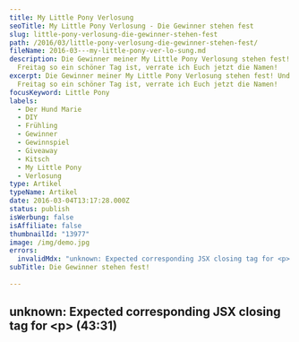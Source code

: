 ```yaml
---
title: My Little Pony Ver­lo­sung
seoTitle: My Little Pony Verlosung - Die Gewinner stehen fest
slug: little-pony-verlosung-die-gewinner-stehen-fest
path: /2016/03/little-pony-verlosung-die-gewinner-stehen-fest/
fileName: 2016-03---my-little-pony-ver-lo-sung.md
description: Die Gewinner meiner My Little Pony Verlosung stehen fest! Und weil
  Freitag so ein schöner Tag ist, verrate ich Euch jetzt die Namen!
excerpt: Die Gewinner meiner My Little Pony Verlosung stehen fest! Und weil
  Freitag so ein schöner Tag ist, verrate ich Euch jetzt die Namen!
focusKeyword: Little Pony
labels:
  - Der Hund Marie
  - DIY
  - Frühling
  - Gewinner
  - Gewinnspiel
  - Giveaway
  - Kitsch
  - My Little Pony
  - Verlosung
type: Artikel
typeName: Artikel
date: 2016-03-04T13:17:28.000Z
status: publish
isWerbung: false
isAffiliate: false
thumbnailId: "13977"
image: /img/demo.jpg
errors:
  invalidMdx: "unknown: Expected corresponding JSX closing tag for <p> (43:31)"
subTitle: Die Ge­win­ner stehen fest!
  
---
```


## unknown: Expected corresponding JSX closing tag for &lt;p> (43:31)

<!--
**Freitag ist ein schöner Tag! Und weil das so ist, habe ich heute was wirklich
Schönes für Euch!**

![Little Pony](http://cardamonchai.com/wp-content/uploads/2016/03/24988699312_08b4c7bf9e_z-640x427.jpg "My Little Pony aus meiner Herde")

Die Gewinner meiner My Little Pony Verlosung stehen fest! Vielen Dank, an alle,
die teilgenommen haben! Alle Gewinner/innen wurden per E-Mail benachrichtigt,
sobald ich Eure Post-Adressen habe, gehen die bunten Pferdchen Euch raus.

## Je ein My Little Pony aus meiner Herde haben gewonnen

- Iris
- Nina
- Jessi
- Joanna
- Falko
- Andrea

![Little Pony](http://cardamonchai.com/wp-content/uploads/2016/03/25106861825_c9218b0139_z-640x427.jpg "Schon bald in einem neuen Zuhause")

Ein fröhliches Wiehern in die Runde und eine Runde buntes Glitzerkonfetti für
alle! Habt ein schönes Wochenende und bleibt mir treu, ich würde mich wirklich
sehr freuen, auch in Zukunft den ein oder anderen Kommentar von Euch hier oder
auf meiner [Facebook-Seite](http://www.facebook.com/cardamonchai) zu finden!

Und weil der Tag so wunderbar frühlingshaft, sonnig und strahlend schön ist,
hier noch einen schönen Text von DER HUND MARIE für die Gewinner. Er geht mir
einfach nie aus dem Kopf, heute ist der richtige Tag, um ihn mit Euch zu teilen.

<blockquote>
## Am vermaledeiten Pool
Könnte sein du siehst mich nie mehr schlafen
Bleib alleine ich werd heut nicht mehr wachen, nein

Keine Felsen ich suche Kakteen Pausen sind nicht vorgesehen

Ich entdecke eine sehr ruhige Art an mir Gegenstände an die Wände zu werfen,

Zu betrachten als wären es Scherben So wie mein Gedächtnis

So wie mein Gefühl Wie damals beißend am vermaledeiten Pool

In der Hand ein Herz oder war's ihr Glas? Ich erinnere nicht was zuerst zerbrach

Und ich hör mich noch sagen Ich hör mich noch sagen

Denkt man in Momenten wie diesen am besten an morgen? In Momenten wie diesen am
besten an morgen, an morgen?

Denkt man in Momenten wie diesen am besten an morgen? In Momenten wie diesen am
besten an morgen, an morgen?</blockquote>

-->

  